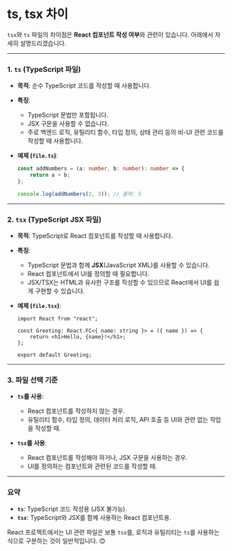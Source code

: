 # ts, tsx 차이

`tsx`와 `ts` 파일의 차이점은 **React 컴포넌트 작성 여부**와 관련이 있습니다. 아래에서 자세히 설명드리겠습니다.

---

### 1. **`ts` (TypeScript 파일)**
- **목적**: 순수 TypeScript 코드를 작성할 때 사용합니다.
- **특징**:
  - TypeScript 문법만 포함됩니다.
  - JSX 구문을 사용할 수 없습니다.
  - 주로 백엔드 로직, 유틸리티 함수, 타입 정의, 상태 관리 등의 비-UI 관련 코드를 작성할 때 사용합니다.

- **예제 (`file.ts`)**:
  ```typescript
  const addNumbers = (a: number, b: number): number => {
      return a + b;
  };

  console.log(addNumbers(2, 3)); // 출력: 5
  ```

---

### 2. **`tsx` (TypeScript JSX 파일)**
- **목적**: TypeScript로 React 컴포넌트를 작성할 때 사용합니다.
- **특징**:
  - TypeScript 문법과 함께 **JSX**(JavaScript XML)를 사용할 수 있습니다.
  - React 컴포넌트에서 UI를 정의할 때 필요합니다.
  - JSX/TSX는 HTML과 유사한 구조를 작성할 수 있으므로 React에서 UI를 쉽게 구현할 수 있습니다.

- **예제 (`file.tsx`)**:
  ```tsx
  import React from "react";

  const Greeting: React.FC<{ name: string }> = ({ name }) => {
      return <h1>Hello, {name}!</h1>;
  };

  export default Greeting;
  ```

---

### 3. **파일 선택 기준**
- **`ts`를 사용**:
  - React 컴포넌트를 작성하지 않는 경우.
  - 유틸리티 함수, 타입 정의, 데이터 처리 로직, API 호출 등 UI와 관련 없는 작업을 작성할 때.

- **`tsx`를 사용**:
  - React 컴포넌트를 작성해야 하거나, JSX 구문을 사용하는 경우.
  - UI를 정의하는 컴포넌트와 관련된 코드를 작성할 때.

---

### 요약
- **`ts`**: TypeScript 코드 작성용 (JSX 불가능).
- **`tsx`**: TypeScript와 JSX를 함께 사용하는 React 컴포넌트용.

React 프로젝트에서는 UI 관련 파일은 보통 `tsx`를, 로직과 유틸리티는 `ts`를 사용하는 식으로 구분하는 것이 일반적입니다. 😊